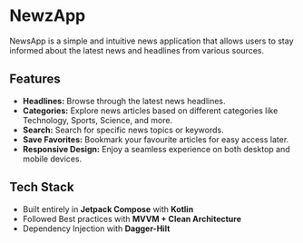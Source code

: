 # NewzApp

NewsApp is a simple and intuitive news application that allows users to stay informed about the latest news and headlines from various sources.

## Features

- **Headlines:** Browse through the latest news headlines.
- **Categories:** Explore news articles based on different categories like Technology, Sports, Science, and more.
- **Search:** Search for specific news topics or keywords.
- **Save Favorites:** Bookmark your favourite articles for easy access later.
- **Responsive Design:** Enjoy a seamless experience on both desktop and mobile devices.


## Tech Stack

- Built entirely in **Jetpack Compose** with **Kotlin**
- Followed Best practices with **MVVM + Clean Architecture**
- Dependency Injection with **Dagger-Hilt**
  
